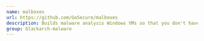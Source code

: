 ```yaml
---
name: malboxes
url: https://github.com/GoSecure/malboxes
description: Builds malware analysis Windows VMs so that you don't have to.
group: blackarch-malware
---
```

